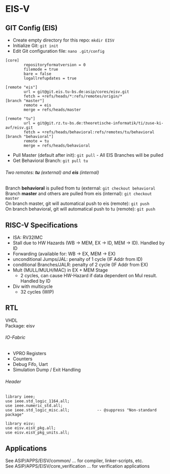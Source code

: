 # EIS-V

## GIT Config (EIS)

- Create empty directory for this repo: `mkdir EISV`
- Initialize Git: `git init`
- Edit Git configuration file: `nano .git/config`
```
[core]
        repositoryformatversion = 0
        filemode = true
        bare = false
        logallrefupdates = true

[remote "eis"]
        url = git@git.eis.tu-bs.de:asip/cores/eisv.git
        fetch = +refs/heads/*:refs/remotes/origin/*
[branch "master"]
        remote = eis
        merge = refs/heads/master

[remote "tu"]
        url = git@git.rz.tu-bs.de:theoretische-informatik/ti/zuse-ki-avf/eisv.git
        fetch = +refs/heads/behavioral:refs/remotes/tu/behavioral
[branch "behavioral"]
        remote = tu
        merge = refs/heads/behavioral
```
- Pull Master (default after init): `git pull`
        - All EIS Branches will be pulled
- Get Behavioral Branch: `git pull tu`

###### Two remotes: **tu** (external) and **eis** (internal)  
Branch **behavioral** is pulled from tu (external: `git checkout behavioral`  
Branch **master** and others are pulled from eis (internal): `git checkout master`  
On branch master, git will automatical push to eis (remote): `git push`  
On branch behavioral, git will automatical push to tu (remote): `git push`  

## RISC-V Specifications
- ISA: RV32IMC
- Stall due to HW Hazards (WB -> MEM, EX -> ID, MEM -> ID). Handled by ID
- Forwarding (available for: WB -> EX, MEM -> EX)
- unconditional Jumps/JAL: penalty of 1 cycle (IF Addr from ID)
- conditional Branches/JALR: penalty of 2 cycle (IF Addr from EX)
- Mult (MULL/MULH/MAC) in EX + MEM Stage
  - 2 cycles, can cause HW-Hazard if data dependent on Mul result. Handled by ID
- Div with multicycle
  - 32 cycles (WIP)

## RTL
VHDL  
Package: eisv  

###### IO-Fabric  
- VPRO Registers
- Counters
- Debug Fifo, Uart
- Simulation Dump / Exit Handling


###### Header
```
library ieee;
use ieee.std_logic_1164.all;
use ieee.numeric_std.all;
use ieee.std_logic_misc.all;            -- @suppress "Non-standard package"

library eisv;
use eisv.eisV_pkg.all;
use eisv.eisV_pkg_units.all;
```

## Applications
See ASIP/APPS/EISV/common/ ... for compiler, linker-scripts, etc.  
See ASIP/APPS/EISV/core_verification ... for verification applications  

